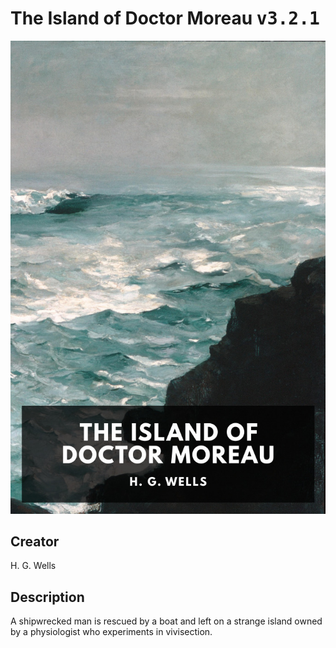 
# The Island of Doctor Moreau <kbd>v3.2.1</kbd>

<center>
  <img src="./cover-1024.jpg"/>
</center>

## Creator
H. G. Wells

## Description
A shipwrecked man is rescued by a boat and left on a strange island owned by a physiologist who experiments in vivisection.
